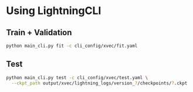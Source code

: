 # Using LightningCLI

## Train + Validation
```bash
python main_cli.py fit -c cli_config/xvec/fit.yaml
```

## Test
```bash
python main_cli.py test -c cli_config/xvec/test.yaml \
  --ckpt_path output/xvec/lightning_logs/version_?/checkpoints/?.ckpt
```
